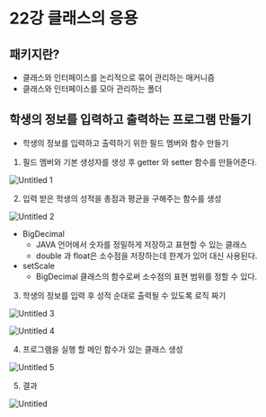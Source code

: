 # 22강 클래스의 응용

## 패키지란?

- 클래스와 인터페이스를 논리적으로 묶어 관리하는 매커니즘
- 클래스와 인터페이스를 모아 관리하는 폴더

## 학생의 정보를 입력하고 출력하는 프로그램 만들기

- 학생의 정보를 입력하고 출력하기 위한 필드 멤버와 함수 만들기
1. 필드 멤버와 기본 생성자를 생성 후 getter 와 setter 함수를 만들어준다.

![Untitled 1](https://github.com/user-attachments/assets/441244bb-1e94-4086-b429-767809171819)

2. 입력 받은 학생의 성적을 총점과 평균을 구해주는 함수를 생성
   
![Untitled 2](https://github.com/user-attachments/assets/08e6e46e-5647-4b59-82d8-234d26680d83)

- BigDecimal
    - JAVA 언어에서 숫자를 정밀하게 저장하고 표현할 수 있는 클래스
    - double 과 float은 소수점을 저장하는데 한계가 있어 대신 사용된다.
- setScale
    - BigDecimal 클래스의 함수로써 소수점의 표현 범위를 정할 수 있다.
3. 학생의 정보를 입력 후 성적 순대로 출력될 수 있도록 로직 짜기

![Untitled 3](https://github.com/user-attachments/assets/73abea70-a7a5-4ad8-8bd9-734704a35926)

![Untitled 4](https://github.com/user-attachments/assets/41eb2454-91ec-48bf-9c89-781ed74c9ba9)

4. 프로그램을 실행 할 메인 함수가 있는 클래스 생성

![Untitled 5](https://github.com/user-attachments/assets/8fb29049-dd78-4918-9a28-e3157f4ee8be)

5. 결과
   
![Untitled](https://github.com/user-attachments/assets/5d4000b8-5f2e-4bd6-8c9e-3a17f3685b32)

